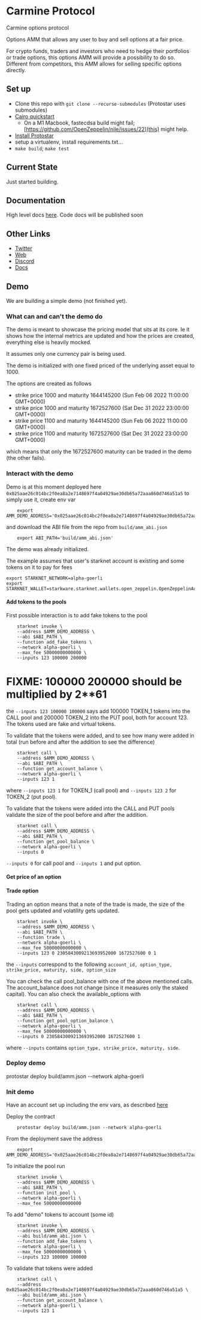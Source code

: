 # Carmine Protocol

Carmine options protocol

Options AMM that allows any user to buy and sell options at a fair price.

For crypto funds, traders and investors who need to hedge their portfolios or trade options, this
options AMM will provide a possibility to do so. Different from competitors, this AMM allows for
selling specific options directly.


## Set up

- Clone this repo with `git clone --recurse-submodules` (Protostar uses submodules)
- [Cairo quickstart](https://www.cairo-lang.org/docs/quickstart.html)
    - On a M1 Macbook, fastecdsa build might fail; [https://github.com/OpenZeppelin/nile/issues/22](this) might help.
- [Install Protostar](https://docs.swmansion.com/protostar/docs/tutorials/installation)
- setup a virtualenv, install requirements.txt...
- `make build`; `make test`

## Current State

Just started building.


## Documentation

High level docs [here](https://carmine-finance.gitbook.io/carmine-options-amm/).
Code docs will be published soon


## Other Links

- [Twitter](https://twitter.com/CarmineOptions)
- [Web](https://carmine.finance)
- [Discord](https://discord.com/invite/uRs7j8w3bX)
- [Docs](https://carmine-finance.gitbook.io/carmine-options-amm/)

## Demo

We are building a simple demo (not finished yet).

### What can and can't the demo do

The demo is meant to showcase the pricing model that sits at its core. Ie it shows how the internal
metrics are updated and how the prices are created, everything else is heavily mocked.

It assumes only one currency pair is being used.

The demo is initialized with one fixed priced of the underlying asset equal to 1000.

The options are created as follows
- strike price 1000 and maturity 1644145200 (Sun Feb 06 2022 11:00:00 GMT+0000)
- strike price 1000 and maturity 1672527600 (Sat Dec 31 2022 23:00:00 GMT+0000)
- strike price 1100 and maturity 1644145200 (Sun Feb 06 2022 11:00:00 GMT+0000)
- strike price 1100 and maturity 1672527600 (Sat Dec 31 2022 23:00:00 GMT+0000)

which means that only the 1672527600 maturity can be traded in the demo (the other fails).

### Interact with the demo

Demo is at this moment deployed here `0x025aae26c014bc2f0ea8a2e7148697f4a04929ae30db65a72aaa860d746a51a5`
to simply use it, create env var
```
    export AMM_DEMO_ADDRESS='0x025aae26c014bc2f0ea8a2e7148697f4a04929ae30db65a72aaa860d746a51a5'
```
and download the ABI file from the repo from `build/amm_abi.json`
```
    export ABI_PATH='build/amm_abi.json'
```

The demo was already initialized.

The example assumes that user's starknet account is existing and some tokens on it to pay for fees
```
export STARKNET_NETWORK=alpha-goerli
export STARKNET_WALLET=starkware.starknet.wallets.open_zeppelin.OpenZeppelinAccount
```

#### Add tokens to the pools
First possible interaction is to add fake tokens to the pool
```
    starknet invoke \
    --address $AMM_DEMO_ADDRESS \
    --abi $ABI_PATH \
    --function add_fake_tokens \
    --network alpha-goerli \
    --max_fee 50000000000000 \
    --inputs 123 100000 200000
```
# FIXME: 100000 200000 should be multiplied by 2**61
the `--inputs 123 100000 100000` says add 100000 TOKEN_1 tokens into the CALL pool
and 200000 TOKEN_2 into the PUT pool, both for account 123. The tokens used are fake and virtual
tokens.

To validate that the tokens were added, and to see how many were added in total
(run before and after the addition to see the difference)
```
    starknet call \
    --address $AMM_DEMO_ADDRESS \
    --abi $ABI_PATH \
    --function get_account_balance \
    --network alpha-goerli \
    --inputs 123 1
```
where `--inputs 123 1` for TOKEN_1 (call pool) and `--inputs 123 2` for TOKEN_2 (put pool).

To validate that the tokens were added into the CALL and PUT pools validate the size of the pool
before and after the addition.
```
    starknet call \
    --address $AMM_DEMO_ADDRESS \
    --abi $ABI_PATH \
    --function get_pool_balance \
    --network alpha-goerli \
    --inputs 0
```
`--inputs 0` for call pool and `--inputs 1` and put option.

#### Get price of an option


#### Trade option

Trading an option means that a note of the trade is made, the size of the pool gets updated
and volatility gets updated.
```
    starknet invoke \
    --address $AMM_DEMO_ADDRESS \
    --abi $ABI_PATH \
    --function trade \
    --network alpha-goerli \
    --max_fee 50000000000000 \
    --inputs 123 0 2305843009213693952000 1672527600 0 1
```
the `--inputs` correspond to the following
`account_id, option_type, strike_price, maturity, side, option_size`

You can check the call pool_balance with one of the above mentioned calls. The account_balance
does not change (since it measures only the staked capital). You can also check
the available_options with
```
    starknet call \
    --address $AMM_DEMO_ADDRESS \
    --abi $ABI_PATH \
    --function get_pool_option_balance \
    --network alpha-goerli \
    --max_fee 50000000000000 \
    --inputs 0 2305843009213693952000 1672527600 1
```
where `--inputs` contains `option_type, strike_price, maturity, side`.



### Deploy demo

protostar deploy build/amm.json --network alpha-goerli

### Init demo

Have an account set up including the env vars, as described [here](https://starknet.io/docs/hello_starknet/account_setup.html)

Deploy the contract
```
    protostar deploy build/amm.json --network alpha-goerli
```
From the deployment save the address
```
    export AMM_DEMO_ADDRESS='0x025aae26c014bc2f0ea8a2e7148697f4a04929ae30db65a72aaa860d746a51a5'
```

To initialize the pool run
```
    starknet invoke \
    --address $AMM_DEMO_ADDRESS \
    --abi $ABI_PATH \
    --function init_pool \
    --network alpha-goerli \
    --max_fee 50000000000000
```

To add "demo" tokens to account (some id)
```
    starknet invoke \
    --address $AMM_DEMO_ADDRESS \
    --abi build/amm_abi.json \
    --function add_fake_tokens \
    --network alpha-goerli \
    --max_fee 50000000000000 \
    --inputs 123 100000 100000
```

To validate that tokens were added
```
    starknet call \
    --address 0x025aae26c014bc2f0ea8a2e7148697f4a04929ae30db65a72aaa860d746a51a5 \
    --abi build/amm_abi.json \
    --function get_account_balance \
    --network alpha-goerli \
    --inputs 123 1
```

